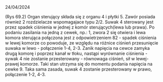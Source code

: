 24/04/2024

(Rys 69.2) Organ sterujący składa się z organu 4 i płytki 5. Zawór posiada również 2 rozdzielacze wspomagajace typu 2/2. Suwak 4 sterowany jest przez spadek ciśnienia w jednej z komór sterujących(lewa lub prawa). Po podaniu zasilania na jedną z cewek, np.: 1, zwora 2 się otwiera i lewa komora sterująca połączona jest z odpowietrzeniem 82 - spadek ciśnienia w lewej komorze co powoduje, ze względu na różnice ciśnień przesunięcie suwaka w lewo - połączenie 1-4, 2-3. Zanik napięcia na cewce zamyka drugą komorę i poprzez kanał w tłoku, nastąpi wyrównanie ciśnienia - sywak 4 nie zostanie przesterowany - równowaga ciśnień, sił w lewej-prawej komorze. Taki stan utrzyma się do momentu podania napięcia na cewke 9. Taka sama zasada, suwak 4 zostanie przesterowany w prawo, połączenie 1-2, 4-3.

